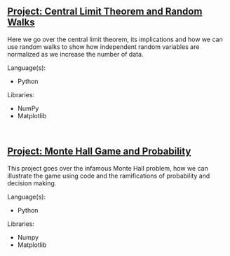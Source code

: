 ## [Project: Central Limit Theorem and Random Walks](https://github.com/johnbaguinaga/Central-Limit-Theorem-and-Random-Walks)
  
Here we go over the central limit theorem, its implications and how we can use random walks to show how independent random variables are normalized as we increase the number of data.

Language(s):  

- Python

Libraries:
- NumPy
- Matplotlib
  
<p>&nbsp;</p> 

## [Project: Monte Hall Game and Probability](https://github.com/johnbaguinaga/Monte-Hall-Game-and-Probability)

This project goes over the infamous Monte Hall problem, how we can illustrate the game using code and the ramifications of probability and decision making.

Language(s):

- Python

Libraries:
- Numpy
- Matplotlib

